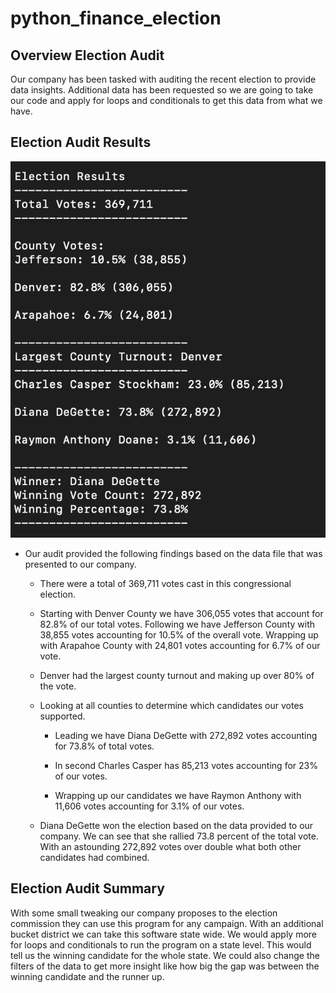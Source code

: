 # python_finance_election

## Overview Election Audit

Our company has been tasked with auditing the recent election to provide data insights. Additional data has been requested so we are going to take our code and apply for loops and conditionals to get this data from what we have. 

## Election Audit Results

![Deliverable_1](https://github.com/Luis-Acevedo/python_finance_election/blob/main/Resources/photos/Deliverable_1.png)

- Our audit provided the following findings based on the data file that was presented to our company.

  * There were a total of 369,711 votes cast in this congressional election. 

  * Starting with Denver County we have 306,055 votes that account for 82.8% of our total votes. Following we have Jefferson County with 38,855 votes accounting for 10.5% of the overall vote. Wrapping up with Arapahoe County with 24,801 votes accounting for 6.7% of our vote. 

  * Denver had the largest county turnout and making up over 80% of the vote.

  * Looking at all counties to determine which candidates our votes supported.
    
    - Leading we have Diana DeGette with 272,892 votes accounting for 73.8% of total votes. 

    - In second Charles Casper has 85,213 votes accounting for 23% of our votes.

    - Wrapping up our candidates we have Raymon Anthony with 11,606 votes accounting for 3.1% of our votes.

  *  Diana DeGette won the election based on the data provided to our company. We can see that she rallied 73.8 percent of the total vote. With an astounding 272,892 votes over double what both other candidates had combined. 

## Election Audit Summary

With some small tweaking our company proposes to the election commission they can use this program for any campaign. With an additional bucket district we can take this software state wide. We would apply more for loops and conditionals to run the program on a state level. This would tell us the winning candidate for the whole state. We could also change the filters of the data to get more insight like how big the gap was between the winning candidate and the runner up. 